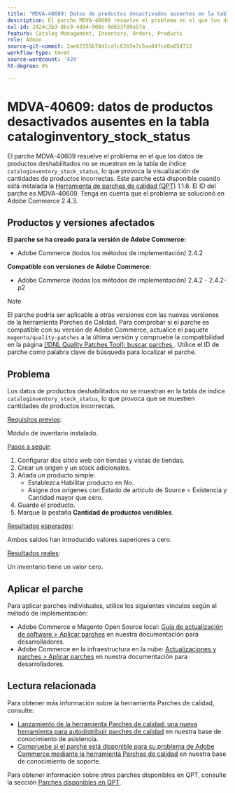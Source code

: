 ```yaml
---
title: "MDVA-40609: Datos de productos desactivados ausentes en la tabla cataloginventory_stock_status"
description: El parche MDVA-40609 resuelve el problema en el que los datos de productos desactivados no se muestran en la tabla de índice cataloginventory_stock_status, lo que provoca la visualización de cantidades de productos incorrectas. Este parche está disponible cuando está instalada la [Quality Patches Tool (QPT)](/help/announcements/adobe-commerce-announcements/magento-quality-patches-released-new-tool-to-self-serve-quality-patches.md) 1.1.6. El ID del parche es MDVA-40609. Tenga en cuenta que el problema se solucionó en Adobe Commerce 2.4.3.
exl-id: 2424c3b3-8bc9-4dd4-908c-9d653f09a57a
feature: Catalog Management, Inventory, Orders, Products
role: Admin
source-git-commit: 2aeb2355b74d1cdfc62b5e7c5aa04fcd0a654733
workflow-type: tm+mt
source-wordcount: '424'
ht-degree: 0%

---
```


# MDVA-40609: datos de productos desactivados ausentes en la tabla cataloginventory_stock_status

El parche MDVA-40609 resuelve el problema en el que los datos de productos deshabilitados no se muestran en la tabla de índice `cataloginventory_stock_status`, lo que provoca la visualización de cantidades de productos incorrectas. Este parche está disponible cuando está instalada la [Herramienta de parches de calidad (QPT)](/help/announcements/adobe-commerce-announcements/magento-quality-patches-released-new-tool-to-self-serve-quality-patches.md) 1.1.6. El ID del parche es MDVA-40609. Tenga en cuenta que el problema se solucionó en Adobe Commerce 2.4.3.

## Productos y versiones afectados

**El parche se ha creado para la versión de Adobe Commerce:**

* Adobe Commerce (todos los métodos de implementación) 2.4.2

**Compatible con versiones de Adobe Commerce:**

* Adobe Commerce (todos los métodos de implementación) 2.4.2 - 2.4.2-p2

>[!NOTE]
>
>El parche podría ser aplicable a otras versiones con las nuevas versiones de la herramienta Parches de Calidad. Para comprobar si el parche es compatible con su versión de Adobe Commerce, actualice el paquete `magento/quality-patches` a la última versión y compruebe la compatibilidad en la página [[!DNL Quality Patches Tool]: buscar parches ](https://experienceleague.adobe.com/tools/commerce-quality-patches/index.html?lang=es). Utilice el ID de parche como palabra clave de búsqueda para localizar el parche.

## Problema

Los datos de productos deshabilitados no se muestran en la tabla de índice `cataloginventory_stock_status`, lo que provoca que se muestren cantidades de productos incorrectas.

<u>Requisitos previos</u>:

Módulo de inventario instalado.

<u>Pasos a seguir</u>:

1. Configurar dos sitios web con tiendas y vistas de tiendas.
1. Crear un origen y un stock adicionales.
1. Añada un producto simple:
   * Establezca Habilitar producto en *No*.
   * Asigne dos orígenes con Estado de artículo de Source = Existencia y Cantidad mayor que cero.
1. Guarde el producto.
1. Marque la pestaña **Cantidad de productos vendibles**.

<u>Resultados esperados</u>:

Ambos saldos han introducido valores superiores a cero.

<u>Resultados reales</u>:

Un inventario tiene un valor cero.

## Aplicar el parche

Para aplicar parches individuales, utilice los siguientes vínculos según el método de implementación:

* Adobe Commerce o Magento Open Source local: [Guía de actualización de software > Aplicar parches](https://experienceleague.adobe.com/es/docs/commerce-operations/tools/quality-patches-tool/usage) en nuestra documentación para desarrolladores.
* Adobe Commerce en la infraestructura en la nube: [Actualizaciones y parches > Aplicar parches](https://experienceleague.adobe.com/es/docs/commerce-cloud-service/user-guide/develop/upgrade/apply-patches) en nuestra documentación para desarrolladores.

## Lectura relacionada

Para obtener más información sobre la herramienta Parches de calidad, consulte:

* [Lanzamiento de la herramienta Parches de calidad: una nueva herramienta para autodistribuir parches de calidad](/help/announcements/adobe-commerce-announcements/magento-quality-patches-released-new-tool-to-self-serve-quality-patches.md) en nuestra base de conocimiento de asistencia.
* [Compruebe si el parche está disponible para su problema de Adobe Commerce mediante la herramienta Parches de calidad](/help/support-tools/patches-available-in-qpt-tool/check-patch-for-magento-issue-with-magento-quality-patches.md) en nuestra base de conocimiento de soporte.

Para obtener información sobre otros parches disponibles en QPT, consulte la sección [Parches disponibles en QPT](https://support.magento.com/hc/en-us/sections/360010506631-Patches-available-in-MQP-tool-).
